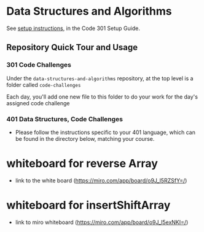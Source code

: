 # Data Structures and Algorithms

See [setup instructions](https://codefellows.github.io/setup-guide/code-301/3-code-challenges), in the Code 301 Setup Guide.

## Repository Quick Tour and Usage

### 301 Code Challenges

Under the `data-structures-and-algorithms` repository, at the top level is a folder called `code-challenges`

Each day, you'll add one new file to this folder to do your work for the day's assigned code challenge

### 401 Data Structures, Code Challenges

- Please follow the instructions specific to your 401 language, which can be found in the directory below, matching your course.

# whiteboard for reverse Array
- link to the white board (https://miro.com/app/board/o9J_l5RZSfY=/)

# whiteboard for insertShiftArray 
- link to miro whiteboard (https://miro.com/app/board/o9J_l5exNKI=/)